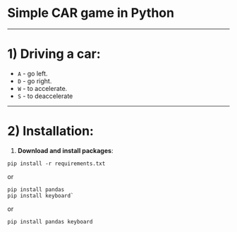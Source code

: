 # Simple CAR game in Python
------------------------------------------
# 1) **Driving a car**:
  - `A` - go left.
  - `D` - go right.
  - `W` - to accelerate.
  - `S` - to deaccelerate
  ------------------------------------------
# 2) **Installation**:
  1) **Download and install packages**:
     
    pip install -r requirements.txt
    
  or

    pip install pandas
    pip install keyboard`

  or

    pip install pandas keyboard
